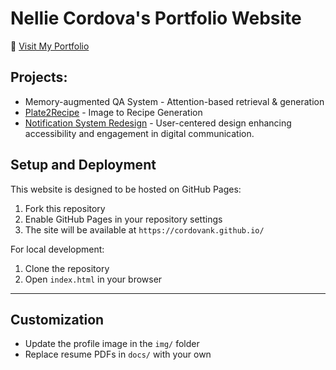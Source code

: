 # Nellie Cordova's Portfolio Website

🔗 [Visit My Portfolio](https://cordovank.github.io/)


## Projects:
- Memory-augmented QA System - Attention-based retrieval & generation
- [Plate2Recipe](assets/docs/reports/P2R_Report.pdf) - Image to Recipe Generation
- [Notification System Redesign](assets/docs/reports/HCI_Project.pdf) - User-centered design enhancing accessibility and engagement in digital communication.


## Setup and Deployment
This website is designed to be hosted on GitHub Pages:

1. Fork this repository
2. Enable GitHub Pages in your repository settings
3. The site will be available at `https://cordovank.github.io/`

For local development:

1. Clone the repository
2. Open `index.html` in your browser

---

## Customization

- Update the profile image in the `img/` folder
- Replace resume PDFs in `docs/` with your own